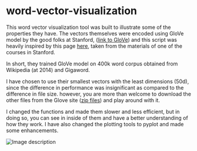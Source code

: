 # word-vector-visualization


This word vector visualization tool was built to illustrate some of the properties they have.
The vectors themselves were encoded using GloVe model by the good folks at Stanford, ([link to GloVe](https://nlp.stanford.edu/projects/glove/)) 
and this script was heavily inspired by this page [here](https://web.stanford.edu/class/cs224n/materials/Gensim%20word%20vector%20visualization.html), taken from the materials of one of the courses in Stanford.

In short, they trained GloVe model on 400k word corpus obtained from Wikipedia (at 2014) and Gigaword.

I have chosen to use their smallest vectors with the least dimensions (50d), since the difference in performance was insignificant as compared to the difference in file size.
however, you are more than welcome to download the other files from the Glove site ([zip files](https://nlp.stanford.edu/data/glove.6B.zip)) and play around with it.

I changed the functions and made them slower and less efficient, but in doing so, you can see in inside of them and have a better understanding of how they work. I have also changed the plotting tools to pyplot and made some enhancements.

![Image description](link-to-image)
